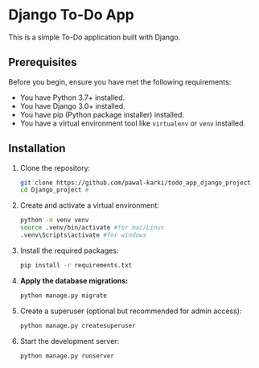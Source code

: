 # Django To-Do App

This is a simple To-Do application built with Django.

## Prerequisites

Before you begin, ensure you have met the following requirements:

- You have Python 3.7+ installed.
- You have Django 3.0+ installed.
- You have pip (Python package installer) installed.
- You have a virtual environment tool like `virtualenv` or `venv` installed.

## Installation

1. Clone the repository:

    ```sh
    git clone https://github.com/pawal-karki/todo_app_django_project
    cd Django_project #
    ```

2. Create and activate a virtual environment:

    ```sh
    python -m venv venv
    source .venv/bin/activate #for mac/Linux
    .venv\Scripts\activate #for windows
    
    ```

3. Install the required packages:

    ```sh
    pip install -r requirements.txt
    ```

4. **Apply the database migrations:**

    ```sh
    python manage.py migrate
    ```

5. Create a superuser (optional but recommended for admin access):

    ```sh
    python manage.py createsuperuser
    ```

6. Start the development server:

    ```sh
    python manage.py runserver
    ```
